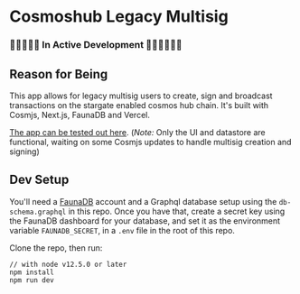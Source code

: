 # Cosmoshub Legacy Multisig

### 🚧🚧🚧🚧🚧 In Active Development 🚧🚧🚧🚧🚧🚧

## Reason for Being

This app allows for legacy multisig users to create, sign and broadcast transactions on the stargate enabled cosmos hub chain. It's built with Cosmjs, Next.js, FaunaDB and Vercel.

[The app can be tested out here](https://cosmoshub-legacy-multisig.vercel.app/). (_*Note:*_ Only the UI and datastore are functional, waiting on some Cosmjs updates to handle multisig creation and signing)

## Dev Setup

You'll need a [FaunaDB](https://dashboard.fauna.com/) account and a Graphql database setup using the `db-schema.graphql` in this repo. Once you have that, create a secret key using the FaunaDB dashboard for your database, and set it as the environment variable `FAUNADB_SECRET`, in a `.env` file in the root of this repo.

Clone the repo, then run:

```
// with node v12.5.0 or later
npm install
npm run dev
```
